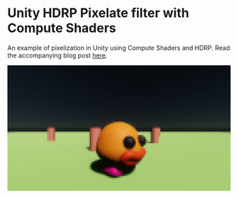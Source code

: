 # Unity HDRP Pixelate filter with Compute Shaders
An example of pixelization in Unity using Compute Shaders and HDRP. Read the accompanying blog post [here](https://bronsonzgeb.com/index.php/2021/08/01/pixelate-filter-in-hdrp-using-compute-shaders/).

![Example](https://github.com/bzgeb/PixelatePostProcessingHDRP/blob/main/Screenshots/Example.png)
